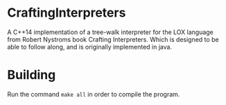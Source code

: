 # CraftingInterpreters

A C++14 implementation of a tree-walk interpreter for the LOX language from Robert Nystroms book Crafting Interpreters. Which is designed to be able to follow along, and is originally implemented in java.

# Building
Run the command `make all` in order to compile the program.
